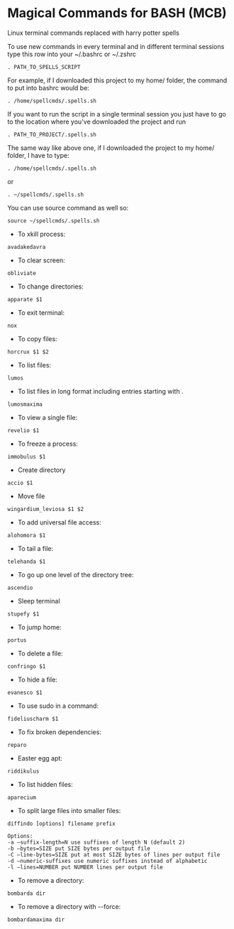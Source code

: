 # Magical Commands for BASH (MCB)
Linux terminal commands replaced with harry potter spells

To use new commands in every terminal and in different terminal sessions type this row into your ~/.bashrc or ~/.zshrc 
```
. PATH_TO_SPELLS_SCRIPT 
```
For example, if I downloaded this project to my home/ folder, the command to put into bashrc would be:
```
. /home/spellcmds/.spells.sh 
```

If you want to run the script in a single terminal session you just have to go to the location where you've downloaded the project and run 
```
. PATH_TO_PROJECT/.spells.sh
```

The same way like above one, if I downloaded the project to my home/ folder, I have to type:
```
. /home/spellcmds/.spells.sh
```

or 

```
. ~/spellcmds/.spells.sh
```

You can use source command as well so:

```
source ~/spellcmds/.spells.sh 
```

* To xkill process:
```
avadakedavra
```
* To clear screen:
```
obliviate
```
* To change directories:
```
apparate $1
```
* To exit terminal:
```
nox
```
* To copy files:
```
horcrux $1 $2
```
* To list files:
```
lumos
```
* To list files in long format including entries starting with .
```
lumosmaxima
```
* To view a single file:
```
revelio $1
```
* To freeze a process:
```
immobulus $1
```
* Create directory
```
accio $1
```
* Move file
```
wingardium_leviosa $1 $2
```
* To add universal file access:
```
alohomora $1
```
* To tail a file:
```
telehanda $1
```
* To go up one level of the directory tree:
```
ascendio
```
* Sleep terminal
```
stupefy $1
```
* To jump home:
```
portus
```
* To delete a file:
```
confringo $1
```
* To hide a file:
```
evanesco $1
```
* To use sudo in a command:
```
fideliuscharm $1
```
* To fix broken dependencies:
```
reparo
```
* Easter egg apt:
```
riddikulus
```
* To list hidden files:
``` 
aparecium
```

* To split large files into smaller files:
```
diffindo [options] filename prefix

Options:
-a –suffix-length=N use suffixes of length N (default 2)
-b –bytes=SIZE put SIZE bytes per output file
-C –line-bytes=SIZE put at most SIZE bytes of lines per output file
-d –numeric-suffixes use numeric suffixes instead of alphabetic
-l –lines=NUMBER put NUMBER lines per output file
```

* To remove a directory:
``` 
bombarda dir
```

* To remove a directory with --force:
``` 
bombardamaxima dir
```